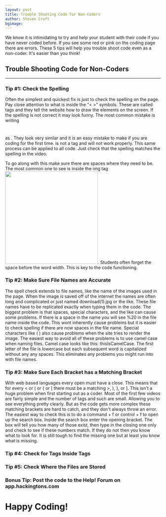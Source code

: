 ```yaml
---
layout: post
title: Trouble Shooting Code for Non-Coders
author: Steven Croft
bgimage:  
---
```


We know it is intimidating to try and help your student with their code if you have never coded before. If you see some red or pink on the coding page there are errors. These 5 tips will help you trouble shoot code even as a non-coder. It's easier than you think! 

## Trouble Shooting Code for Non-Coders
-----

### Tip #1: Check the Spelling
Often the simplest and quickest fix is just to check the spelling on the page. Pay close attention to what is inside the "< >" symbols. These are called tags and they tell the website how to draw the elements on the screen. If the spelling is not correct it may look funny. The most common mistake is writing <code><h1></h1></code> as <code><hi></hi></code>. They look very similar and it is an easy mistake to make if you are coding for the first time. <code><hi></hi></code> is not a tag and will not work properly. This same process can be applied to all code. Just check that the spelling matches the spelling in the video. 

To go along with this make sure there are spaces where they need to be. The most common one to see is inside the img tag <code><img src="imageName.png" width="300"></code>. Students often forget the space before the word width. This is key to the code functioning.

### Tip #2: Make Sure File Names are Accurate
The spell check extends to file names, like the name of the images used in the page. When the image is saved off of the internet the names are often long and complicated or just named download(1).jpg or the like. These file names have to be replicated exactly when typing them in the code. The biggest problem is that spaces, special characters, and the like can cause some problems. If there is a space in the name you will see %20 in the file name inside the code. This wont inherently cause problems but it is easier to check spelling if there are now spaces in the file name. Special characters like ( ) also cause problems when the site tries to render the image. The easiest way to avoid all of these problems is to use camel case when naming files. Camel case looks like this: thisIsCamelCase. The first letter of the file is lowercase but each subsequent word is capitalized without any any spaces. This eliminates any problems you might run into with file names. 

### Tip #3: Make Sure Each Bracket has a Matching Bracket 
With web based languages every open must have a close. This means that for every < or ( or { or [ there must be a matching >, ), }, or ]. This isn't a huge problem when first starting out as a coder. Most of the first few videos are fairly simple and the number of tags and such are small. Allowing you to see everything pretty clearly. But as the code gets more complex these matching brackets are hard to catch, and they don't always throw an error. The easiest way to check this is to do a command + f or control + f to open up the search box. Inside the search box enter the opening bracket. The box will tell you how many of those exist, then type in the closing one only and check to see if these numbers match. If they do not then you know what to look for. It is still tough to find the missing one but at least you know what is missing.

### Tip #4: Check for Tags Inside Tags


### Tip #5: Check Where the Files are Stored


### Bonus Tip: Post the code to the Help! Forum on app.hackingtons.com


# Happy Coding!
